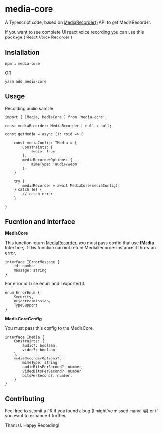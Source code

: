 # media-core

A Typescript code, based on [MediaRecorder()](https://developer.mozilla.org/en-US/docs/Web/API/MediaRecorder) API to get MediaRecorder.

If you want to see complete UI react voice recording you can use this package [( React Voice Recorder )](https://www.npmjs.com/package/@amirseifi/react-voice-recorder)

## Installation

```
npm i media-core
```

OR

```
yarn add media-core
```

## Usage

Recording audio sample.

```
import { IMedia, MediaCore } from 'media-core';

const mediaRecorder: MediaRecorder | null = null;

const getMedia = async (): void => {

    const mediaConfig: IMedia = {
        Constraints: {
            audio: true
        },
        mediaRecorderOptions: {
            mimeType: 'audio/webm'
        }
    }

    try {
        mediaRecorder = await MediaCore(mediaConfig);
    } catch (e) {
        // catch error
    }

}
```

## Fucntion and Interface

**MediaCore**

This function return [MediaRecorder](https://developer.mozilla.org/en-US/docs/Web/API/MediaRecorder), you must pass config that use 
**IMedia** Interface,
if this function can not return MediaRecorder instance it throw an error.

```
interface IErrorMessage {
    id: number
    message: string
}
```

For error id I use enum and I exported it.

```
enum ErrorEnum {
    Security,
    RejectPermission,
    TypeSupport
}
```


**MediaCoreConfig**

You must pass this config to the MediaCore.

```
interface IMedia {
    Constraints: {
        audio?: boolean,
        video?: boolean
    },
    mediaRecorderOptions?: {
        mimeType: string
        audioBitsPerSecond?: number,
        videoBitsPerSecond?: number
        bitsPerSecond?: number,
    }
}
```

## Contributing

Feel free to submit a PR if you found a bug (I might've missed many! 😀) or if you want to enhance it further.

Thanks!. Happy Recording!